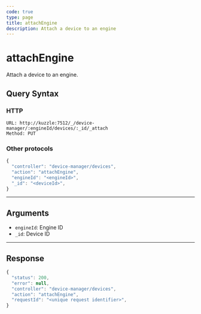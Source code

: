 ```yaml
---
code: true
type: page
title: attachEngine
description: Attach a device to an engine
---
```


# attachEngine

Attach a device to an engine.

## Query Syntax

### HTTP

```http
URL: http://kuzzle:7512/_/device-manager/:engineId/devices/:_id/_attach
Method: PUT
```

### Other protocols

```js
{
  "controller": "device-manager/devices",
  "action": "attachEngine",
  "engineId": "<engineId>",
  "_id": "<deviceId>",
}
```

---

## Arguments

- `engineId`: Engine ID
- `_id`: Device ID

---

## Response

```js
{
  "status": 200,
  "error": null,
  "controller": "device-manager/devices",
  "action": "attachEngine",
  "requestId": "<unique request identifier>",
}
```
